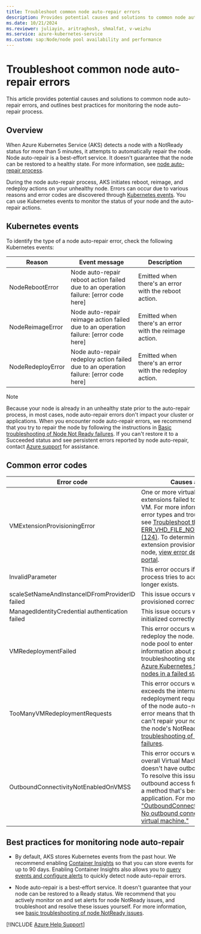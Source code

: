 ```yaml
---
title: Troubleshoot common node auto-repair errors
description: Provides potential causes and solutions to common node auto-repair errors that occur when you repair a node with a NotReady status.
ms.date: 10/21/2024
ms.reviewer: juliayin, aritraghosh, shmalfat, v-weizhu
ms.service: azure-kubernetes-service
ms.custom: sap:Node/node pool availability and performance
---
```

# Troubleshoot common node auto-repair errors

This article provides potential causes and solutions to common node auto-repair errors, and outlines best practices for monitoring the node auto-repair process.

## Overview

When Azure Kubernetes Service (AKS) detects a node with a NotReady status for more than 5 minutes, it attempts to automatically repair the node. Node auto-repair is a best-effort service. It doesn't guarantee that the node can be restored to a healthy state. For more information, see [node auto-repair process](/azure/aks/node-auto-repair).

During the node auto-repair process, AKS initiates reboot, reimage, and redeploy actions on your unhealthy node. Errors can occur due to various reasons and error codes are discovered through [Kubernetes events](/azure/aks/events). You can use Kubernetes events to monitor the status of your node and the auto-repair actions.

## Kubernetes events

To identify the type of a node auto-repair error, check the following Kubernetes events:
 
| Reason | Event message | Description |
| --- | --- | --- |
| NodeRebootError | Node auto-repair reboot action failed due to an operation failure: [error code here] | Emitted when there's an error with the reboot action. |
| NodeReimageError | Node auto-repair reimage action failed due to an operation failure: [error code here] | Emitted when there's an error with the reimage action. |
| NodeRedeployError | Node auto-repair redeploy action failed due to an operation failure: [error code here] | Emitted when there's an error with the redeploy action. |

> [!NOTE]
> Because your node is already in an unhealthy state prior to the auto-repair process, in most cases, node auto-repair errors don't impact your cluster or applications. When you encounter node auto-repair errors, we recommend that you try to repair the node by following the instructions in [Basic troubleshooting of Node Not Ready failures](./node-not-ready-basic-troubleshooting.md). If you can't restore it to a Succeeded status and see persistent errors reported by node auto-repair, contact [Azure support](https://ms.portal.azure.com/#blade/Microsoft_Azure_Support/HelpAndSupportBlade/overview?DMC=troubleshoot) for assistance.

## Common error codes

| Error code | Causes and solution |
|---|---|
| VMExtensionProvisioningError | One or more virtual machine (VM) extensions failed to be provisioned on the VM. For more information about possible error types and troubleshooting steps, see [Troubleshoot the ERR_VHD_FILE_NOT_FOUND error code (124)](../create-upgrade-delete/error-code-vhdfilenotfound.md). To determine the exact VM extension provisioning error on your node, [view error details in the Azure portal](../create-upgrade-delete/troubleshoot-aks-cluster-creation-issues.md#view-resources-in-the-azure-portal). |
| InvalidParameter | This error occurs if the node auto-repair process tries to access a node that no longer exists.|
| scaleSetNameAndInstanceIDFromProviderID failed | This issue occurs when the node isn't provisioned correctly. |
| ManagedIdentityCredential authentication failed | This issue occurs when the node isn't initialized correctly.  |
| VMRedeploymentFailed | This error occurs when you try to redeploy the node. This may cause your node pool to enter a failed state. For more information about potential causes and troubleshooting steps, see [Troubleshoot Azure Kubernetes Service clusters or nodes in a failed state](./cluster-node-virtual-machine-failed-state.md#scenario-3-node-pool-is-in-a-failed-state). |
| TooManyVMRedeploymentRequests | This error occurs when your cluster exceeds the internal limit for VM redeployment requests. Redeploy is one of the node auto-repair actions. This error means that the redeploy action can't repair your node. To troubleshoot the node's NotReady issue, see [Basic troubleshooting of Node Not Ready failures](./node-not-ready-basic-troubleshooting.md). |
| OutboundConnectivityNotEnabledOnVMSS | This error occurs when your node or overall Virtual Machine Scale Set (VMSS) doesn't have outbound access enabled. To resolve this issue, enable secure outbound access for your VMSS by using a method that's best suited for your application. For more information, see ["OutboundConnectivityNotEnabledOnVM. No outbound connectivity configured for virtual machine."](../../virtual-machine-scale-sets/deploy/vmss-outbound-connectivity-not-enabled.md#solution) |

## Best practices for monitoring node auto-repair

- By default, AKS stores Kubernetes events from the past hour. We recommend enabling [Container Insights](/azure/azure-monitor/containers/kubernetes-monitoring-enable#enable-container-insights) so that you can store events for up to 90 days. Enabling Container Insights also allows you to [query events and configure alerts](/azure/aks/events#automating-event-notifications) to quickly detect node auto-repair errors.

- Node auto-repair is a best-effort service. It doesn't guarantee that your node can be restored to a Ready status. We recommend that you actively monitor on and set alerts for node NotReady issues, and troubleshoot and resolve these issues yourself. For more information, see [basic troubleshooting of node NotReady issues](./node-not-ready-basic-troubleshooting.md).

[!INCLUDE [Azure Help Support](../../../includes/azure-help-support.md)]